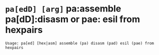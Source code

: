 <!-- TITLE: pa -->

#  **`pa[edD] [arg]`** pa:assemble pa[dD]:disasm or pae: esil from hexpairs


```text
Usage: pa[ed] [hex|asm] assemble (pa) disasm (pad) esil (pae) from hexpairs
```
